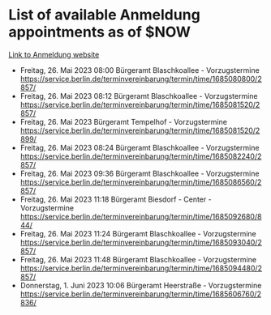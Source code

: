# List of available Anmeldung appointments as of $NOW
[Link to Anmeldung website](https://service.berlin.de/terminvereinbarung/termin/tag.php?termin=1&anliegen[]=120686&dienstleisterlist=122210,122217,327316,122219,327312,122227,327314,122231,327346,122243,327348,122254,122252,329742,122260,329745,122262,329748,122271,327278,122273,327274,122277,327276,330436,122280,327294,122282,327290,122284,327292,122291,327270,122285,327266,122286,327264,122296,327268,150230,329760,122297,327286,122294,327284,122312,329763,122314,329775,122304,327330,122311,327334,122309,327332,317869,122281,327352,122279,329772,122283,122276,327324,122274,327326,122267,329766,122246,327318,122251,327320,122257,327322,122208,327298,122226,327300&herkunft=http%3A%2F%2Fservice.berlin.de%2Fdienstleistung%2F120686%2F)
- Freitag, 26. Mai 2023 08:00 Bürgeramt Blaschkoallee - Vorzugstermine https://service.berlin.de/terminvereinbarung/termin/time/1685080800/2857/
- Freitag, 26. Mai 2023 08:12 Bürgeramt Blaschkoallee - Vorzugstermine https://service.berlin.de/terminvereinbarung/termin/time/1685081520/2857/
- Freitag, 26. Mai 2023  Bürgeramt Tempelhof - Vorzugstermine https://service.berlin.de/terminvereinbarung/termin/time/1685081520/2899/
- Freitag, 26. Mai 2023 08:24 Bürgeramt Blaschkoallee - Vorzugstermine https://service.berlin.de/terminvereinbarung/termin/time/1685082240/2857/
- Freitag, 26. Mai 2023 09:36 Bürgeramt Blaschkoallee - Vorzugstermine https://service.berlin.de/terminvereinbarung/termin/time/1685086560/2857/
- Freitag, 26. Mai 2023 11:18 Bürgeramt Biesdorf - Center - Vorzugstermine https://service.berlin.de/terminvereinbarung/termin/time/1685092680/844/
- Freitag, 26. Mai 2023 11:24 Bürgeramt Blaschkoallee - Vorzugstermine https://service.berlin.de/terminvereinbarung/termin/time/1685093040/2857/
- Freitag, 26. Mai 2023 11:48 Bürgeramt Blaschkoallee - Vorzugstermine https://service.berlin.de/terminvereinbarung/termin/time/1685094480/2857/
- Donnerstag, 1. Juni 2023 10:06 Bürgeramt Heerstraße - Vorzugstermine https://service.berlin.de/terminvereinbarung/termin/time/1685606760/2836/
